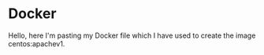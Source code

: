 # Docker
Hello, here I'm pasting my Docker file which I have used to create the image centos:apachev1.
